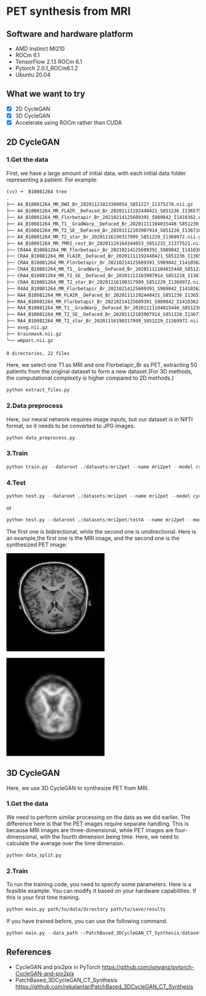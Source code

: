 # PET synthesis from MRI

## Software and hardware platform
- AMD Instinct MI210 
- ROCm 6.1
- TensorFlow 2.13 ROCm 6.1
- Pytorch 2.0.1_ROCm6.1.2
- Ubuntu 20.04

## What we want to try
- [x] 2D CycleGAN
- [x] 3D CycleGAN
- [x] Accelerate using ROCm rather than CUDA
 
## 2D CycleGAN

### 1.Get the data
First, we have a large amount of initial data, with each initial data folder representing a patient. For example:
```bash
(cv) ➜  B10081264 tree
.
├── A4_B10081264_MR_DWI_Br_20201121023309054_S851227_I1375270.nii.gz
├── A4_B10081264_MR_FLAIR__DeFaced_Br_20201111192440421_S851236_I1365759.nii.gz
├── A4_B10081264_MR_Florbetapir_Br_20210214125609391_S989842_I1410362.nii.gz
├── A4_B10081264_MR_T1__GradWarp__DeFaced_Br_20201111104015448_S851230_I1364445.nii.gz
├── A4_B10081264_MR_T2_SE__DeFaced_Br_20201112103907914_S851228_I1367106.nii.gz
├── A4_B10081264_MR_T2_star_Br_20201116190317999_S851229_I1369972.nii.gz
├── A4_B10081264_MR_fMRI_rest_Br_20201124164344053_S851232_I1377521.nii.gz
├── CR4A4_B10081264_MR_Florbetapir_Br_20210214125609391_S989842_I1410362.nii.gz
├── CRA4_B10081264_MR_FLAIR__DeFaced_Br_20201111192440421_S851236_I1365759.nii.gz
├── CRA4_B10081264_MR_Florbetapir_Br_20210214125609391_S989842_I1410362.nii.gz
├── CRA4_B10081264_MR_T1__GradWarp__DeFaced_Br_20201111104015448_S851230_I1364445.nii.gz
├── CRA4_B10081264_MR_T2_SE__DeFaced_Br_20201112103907914_S851228_I1367106.nii.gz
├── CRA4_B10081264_MR_T2_star_Br_20201116190317999_S851229_I1369972.nii.gz
├── R4A4_B10081264_MR_Florbetapir_Br_20210214125609391_S989842_I1410362.nii.gz
├── RA4_B10081264_MR_FLAIR__DeFaced_Br_20201111192440421_S851236_I1365759.nii.gz
├── RA4_B10081264_MR_Florbetapir_Br_20210214125609391_S989842_I1410362.nii.gz
├── RA4_B10081264_MR_T1__GradWarp__DeFaced_Br_20201111104015448_S851230_I1364445.nii.gz
├── RA4_B10081264_MR_T2_SE__DeFaced_Br_20201112103907914_S851228_I1367106.nii.gz
├── RA4_B10081264_MR_T2_star_Br_20201116190317999_S851229_I1369972.nii.gz
├── aseg.nii.gz
├── brainmask.nii.gz
└── wmparc.nii.gz

0 directories, 22 files
```
Here, we select one T1 as MRI and one Florbetapir_Br as PET, extracting 50 patients from the original dataset to form a new dataset.(For 3D methods, the computational complexity is higher compared to 2D methods.)
```python
python extract_files.py
```
### 2.Data preprocess
Here, our neural network requires image inputs, but our dataset is in NIfTI format, so it needs to be converted to JPG images.
```python
python data_preprocess.py
```
### 3.Train
```python
python train.py --dataroot ./datasets/mri2pet --name mri2pet --model cycle_gan --display_id -1
```
### 4.Test
```python
python test.py --dataroot ./datasets/mri2pet --name mri2pet --model cycle_gan
```
or
```python
python test.py --dataroot ./datasets/mri2pet/testA --name mri2pet --model test --no_dropout --model_suffix _A --num_test 10
```
The first one is bidirectional, while the second one is unidirectional.
Here is an example,the first one is the MRI image, and the second one is the synthesized PET image:

![alt text](./img/A4_B46163069_MR_T1__GradWarp__DeFaced_Br_20201110170914231_S860798_I1363676.nii_real_A.png)

![alt text](./img/A4_B46163069_MR_T1__GradWarp__DeFaced_Br_20201110170914231_S860798_I1363676.nii_fake_B.png)

## 3D CycleGAN
Here, we use 3D CycleGAN to synthesize PET from MRI.

### 1.Get the data
We need to perform similar processing on the data as we did earlier. The difference here is that the PET images require separate handling. This is because MRI images are three-dimensional, while PET images are four-dimensional, with the fourth dimension being time. Here, we need to calculate the average over the time dimension.
```python 
python data_split.py
```
### 2.Train
To run the training code, you need to specify some parameters. Here is a feasible example. You can modify it based on your hardware capabilities.
If this is your first time training.
```bash
python main.py path/to/data/directory path/to/save/results
```
If you have trained before, you can use the following command.
```python
python main.py --data_path ~/PatchBased_3DCycleGAN_CT_Synthesis/datasets/mri2pet/ --out_path ~/PatchBased_3DCycleGAN_CT_Synthesis/results/ --resume_training True --pretrained_path ~/PatchBased_3DCycleGAN_CT_Synthesis/results/20240731-170027/saved_weights/ --max_iterations 20 --save_train_freq 5
```

## References
- CycleGAN and pix2pix in PyTorch https://github.com/junyanz/pytorch-CycleGAN-and-pix2pix
- PatchBased_3DCycleGAN_CT_Synthesis https://github.com/rekalantar/PatchBased_3DCycleGAN_CT_Synthesis
